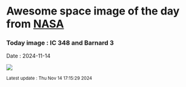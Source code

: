 
# Awesome space image of the day from [NASA](https://api.nasa.gov/)

### Today image : IC 348 and Barnard 3
Date : 2024-11-14

![](https://apod.nasa.gov/apod/image/2411/IC348_B3_1024.jpg)

<small>Latest update : Thu Nov 14 17:15:29 2024</small>
        